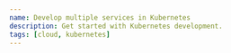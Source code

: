 ```yaml
---
name: Develop multiple services in Kubernetes
description: Get started with Kubernetes development.
tags: [cloud, kubernetes]
---
```

